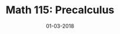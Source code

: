 ---
collection: teaching
title: "Math 115: Precalculus"
type: "Teaching Assistant"
venue: "University of Maryland"
date: 01-03-2018
location: "College Park, MD, USA"
paperurl: https://www-math.umd.edu/offered-courses/359-math-115-precalculus.html
---